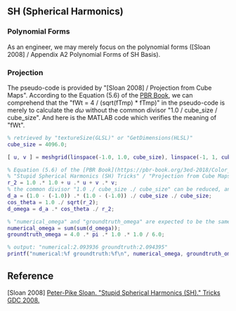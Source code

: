 
## SH (Spherical Harmonics)  

### Polynomial Forms

As an engineer, we may merely focus on the polynomial forms ([Sloan 2008] / Appendix A2 Polynomial Forms of SH Basis).  

### Projection  

The pseudo-code is provided by "[Sloan 2008] / Projection from Cube Maps". According to the Equation (5.6) of the [PBR Book](https://pbr-book.org/3ed-2018/Color_and_Radiometry/Working_with_Radiometric_Integrals#IntegralsoverArea), we can comprehend that the "fWt = 4 / (sqrt(fTmp) * fTmp)" in the pseudo-code is merely to calculate the $\displaystyle d\omega$ without the common divisor "1.0 / cube_size / cube_size". And here is the MATLAB code which verifies the meaning of "fWt".  
```MATLAB
% retrieved by "textureSize(GLSL)" or "GetDimensions(HLSL)"
cube_size = 4096.0;

[ u, v ] = meshgrid(linspace(-1.0, 1.0, cube_size), linspace(-1, 1, cube_size));

% Equation (5.6) of the [PBR Book](https://pbr-book.org/3ed-2018/Color_and_Radiometry/Working_with_Radiometric_Integrals#IntegralsoverArea)
% "Stupid Spherical Harmonics (SH) Tricks" / "Projection from Cube Maps" / "fWt = 4/(sqrt(fTmp)*fTmp)"
r_2 = 1.0 .* 1.0 + u .* u + v .* v;
% the common divisor "1.0 ./ cube_size ./ cube_size" can be reduced, and thus is NOT calculated in "fWt = 4/(sqrt(fTmp)*fTmp)"
d_a = (1.0 - (-1.0)) .* (1.0 - (-1.0)) ./ cube_size ./ cube_size;
cos_theta = 1.0 ./ sqrt(r_2);
d_omega = d_a .* cos_theta ./ r_2;

% "numerical_omega" and "groundtruth_omega" are expected to be the same
numerical_omega = sum(sum(d_omega));
groundtruth_omega = 4.0 .* pi .* 1.0 .* 1.0 / 6.0;

% output: "numerical:2.093936 groundtruth:2.094395"
printf("numerical:%f groundtruth:%f\n", numerical_omega, groundtruth_omega);
```



## Reference  

[Sloan 2008] [Peter-Pike Sloan. "Stupid Spherical Harmonics (SH)." Tricks GDC 2008.](http://www.ppsloan.org/publications/StupidSH36.pdf)  


